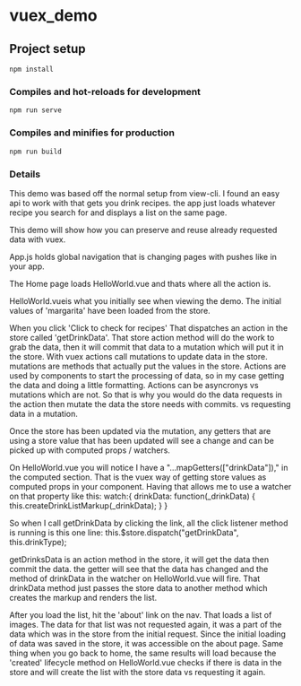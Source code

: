# vuex_demo

## Project setup
```
npm install
```

### Compiles and hot-reloads for development
```
npm run serve
```

### Compiles and minifies for production
```
npm run build
```

### Details
This demo was based off the normal setup from view-cli. I found an easy api to work with that gets you drink recipes. the app just loads whatever recipe you search for and displays a list on the same page.

This demo will show how you can preserve and reuse already requested data with vuex. 

App.js holds global navigation that is changing pages with pushes like in your app.

The Home page loads HelloWorld.vue and thats where all the action is.

HelloWorld.vueis what you initially see when viewing the demo. The initial values of 'margarita' have been loaded from the store.

When you click 'Click to check for recipes' That dispatches an action in the store called 'getDrinkData'. That store action method will do the work to grab the data, then it will commit that data to a mutation which will put it in the store. With vuex actions call mutations to update data in the store. mutations are methods that actually put the values in the store. Actions are used by components to start the processing of data, so in my case getting the data and doing a little formatting. Actions can be asyncronys vs mutations which are not. So that is why you would do the data requests in the action then mutate the data the store needs with commits. vs requesting data in a mutation.

Once the store has been updated via the mutation, any getters that are using a store value that has been updated will see a change and can be picked up with computed props / watchers.

On HelloWorld.vue you will notice I have a "...mapGetters(["drinkData"])," in the computed section. That is the vuex way of getting store values as computed props in your component. Having that allows me to use a watcher on that property like this: 
watch:{
drinkData: function(_drinkData) {
      this.createDrinkListMarkup(_drinkData);
    }
}

So when I call getDrinkData by clicking the link, all the click listener method is running is this one line:
this.$store.dispatch("getDrinkData", this.drinkType);

 getDrinksData is an action method in the store, it will get the data then commit the data. the getter will see that the data has changed and the method of drinkData in the watcher on HelloWorld.vue will fire. That drinkData method just passes the store data to another method which creates the markup and renders the list.

After you load the list, hit the 'about' link on the nav.
That loads a list of images. The data for that list was not requested again, it was a part of the data which was in the store from the initial request. Since the initial loading of data was saved in the store, it was accessible on the about page. Same thing when you go back to home, the same results will load because the 'created' lifecycle method on HelloWorld.vue checks if there is data in the store and will create the list with the store data vs requesting it again.
